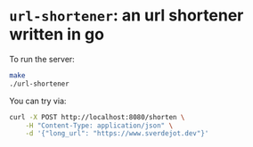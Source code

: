 # `url-shortener`: an url shortener written in go

To run the server:

```bash
make
./url-shortener
```

You can try via:

```bash
curl -X POST http://localhost:8080/shorten \
    -H "Content-Type: application/json" \
    -d '{"long_url": "https://www.sverdejot.dev"}'
```
